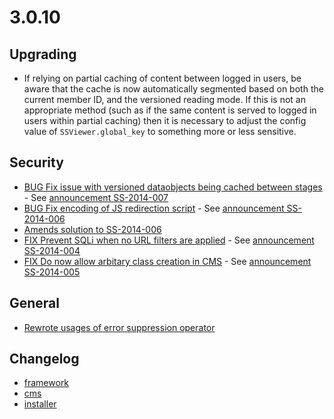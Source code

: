 # 3.0.10

## Upgrading

 * If relying on partial caching of content between logged in users, be aware that the cache is now automatically
   segmented based on both the current member ID, and the versioned reading mode. If this is not an appropriate
   method (such as if the same content is served to logged in users within partial caching) then it is necessary
   to adjust the config value of `SSViewer.global_key` to something more or less sensitive.

## Security

 * [BUG Fix issue with versioned dataobjects being cached between stages](https://github.com/silverstripe/silverstripe-framework/commit/4415a75d9304a3930b9c28763fc092299640c685) - See [announcement SS-2014-007](http://www.silverstripe.org/ss-2014-007-confidentiality-breach-can-occur-between-draft-and-live-modes/)
 * [BUG Fix encoding of JS redirection script](https://github.com/silverstripe/silverstripe-framework/commit/f8e3bbe3ae3f29f22d85abb73cea033659511168) - See [announcement SS-2014-006](http://www.silverstripe.org/ss-2014-006-xss-in-returnurl-redirection/)
 * [Amends solution to SS-2014-006](https://github.com/silverstripe/silverstripe-framework/commit/5b0a96979484fad12e11ce69aef98feda57b321f)
 * [FIX Prevent SQLi when no URL filters are applied](https://github.com/silverstripe/silverstripe-cms/commit/114df8a3a5e4800ef7586c5d9c8d79798fd2a11d) - See [announcement SS-2014-004](http://www.silverstripe.org/ss-2014-004-sql-injection-in-sitetree-with-custom-urlsegmentfilter-rules/)
 * [FIX Do now allow arbitary class creation in CMS](https://github.com/silverstripe/silverstripe-cms/commit/bf9b22fd4331a6f78cec12a75262f570b025ec2d) - See [announcement SS-2014-005](http://www.silverstripe.org/ss-2014-005-arbitrary-class-creation-in-cms-backend/)

## General

 * [Rewrote usages of error suppression operator](https://github.com/silverstripe/silverstripe-framework/commit/6d5d3d8cb7e69e0b37471b1e34077211b0f631fe)

## Changelog

 * [framework](https://github.com/silverstripe/silverstripe-framework/releases/tag/3.0.10)
 * [cms](https://github.com/silverstripe/silverstripe-cms/releases/tag/3.0.10)
 * [installer](https://github.com/silverstripe/silverstripe-installer/releases/tag/3.0.10)
